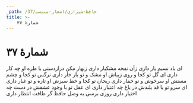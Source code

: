 ```yaml
---
_path: /حافظ-شیرازی/اشعار-منتسب/37
title: >-
    شمارهٔ ۳۷
---
```

# شمارهٔ ۳۷

ای باد نسیم یار داری
زآن نفحه مشکبار داری
زنهار مکن درازدستی
با طره او چه کار داری
ای گل تو کجا و روی زیباش
او مشک و تو بار خار داری
نرگس تو کجا و چشم مستش
او سرخوش و تو خمار داری
ریحان تو کجا و خط سبزش
او تازه و تو غبار داری
ای سرو تو با قد بلندش
در باغ چه اعتبار داری
ای عقل تو با وجود عشقش
در دست چه اختیار داری
روزی برسی به وصل حافظ
گر طاقت انتظار داری
